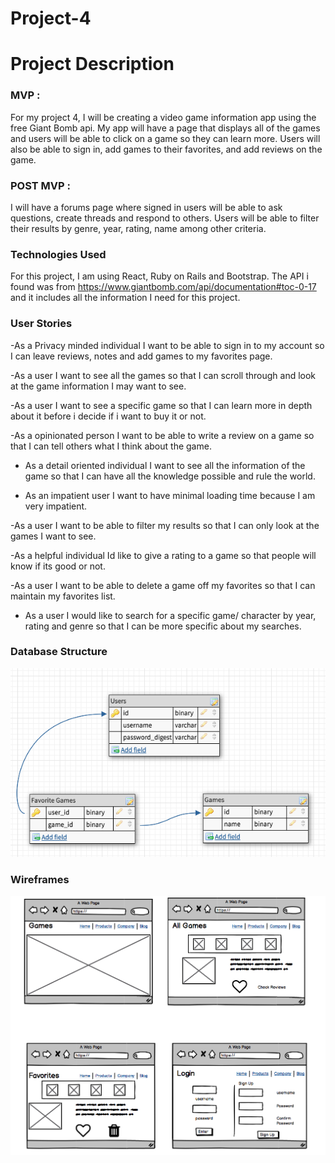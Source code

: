 # Project-4

# Project Description

### MVP :

For my project 4, I will be creating a video game information app using the free Giant Bomb api. My app will have a page that displays all of the games and users will be able to click on a game so they can learn more. Users will also be able to sign in, add games to their favorites, and add reviews on the game.

### POST MVP :

I will have a forums page where signed in users will be able to ask questions, create threads and respond to others. Users will be able to filter their results by genre, year, rating, name among other criteria.

### Technologies Used

For this project, I am using React, Ruby on Rails and Bootstrap. The API i found was from https://www.giantbomb.com/api/documentation#toc-0-17 and it includes all the information I need for this project.

### User Stories

-As a Privacy minded individual I want to be able to sign in to my account so I can leave reviews, notes and add games to my favorites page.

-As a user I want to see all the games so that I can scroll through and look at the game information I may want to see.

-As a user I want to see a specific game so that I can learn more in depth about it before i decide if i want to buy it or not.

-As a opinionated person I want to be able to write a review on a game so that I can tell others what I think about the game.

*   As a detail oriented individual I want to see all the information of the game so that I can have all the knowledge possible and rule the world.

*   As an impatient user I want to have minimal loading time because I am very impatient.

-As a user I want to be able to filter my results so that I can only look at the games I want to see.

-As a helpful individual Id like to give a rating to a game so that people will know if its good or not.

-As a user I want to be able to delete a game off my favorites so that I can maintain my favorites list.

*   As a user I would like to search for a specific game/ character by year, rating and genre so that I can be more specific about my searches.

### Database Structure

![](ERD.png)

### Wireframes

![](Wireframes.png)
